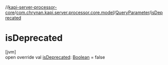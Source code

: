 //[kapi-server-processor-core](../../../index.md)/[com.chrynan.kapi.server.processor.core.model](../index.md)/[QueryParameter](index.md)/[isDeprecated](is-deprecated.md)

# isDeprecated

[jvm]\
open override val [isDeprecated](is-deprecated.md): [Boolean](https://kotlinlang.org/api/latest/jvm/stdlib/kotlin/-boolean/index.html) = false
